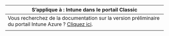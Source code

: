 |S’applique à : Intune dans le portail Classic |
|--|
|Vous recherchez de la documentation sur la version préliminaire du portail Intune Azure ? [Cliquez ici](https://docs.microsoft.com/intune-azure/introduction/what-is-microsoft-intune).|
| |
